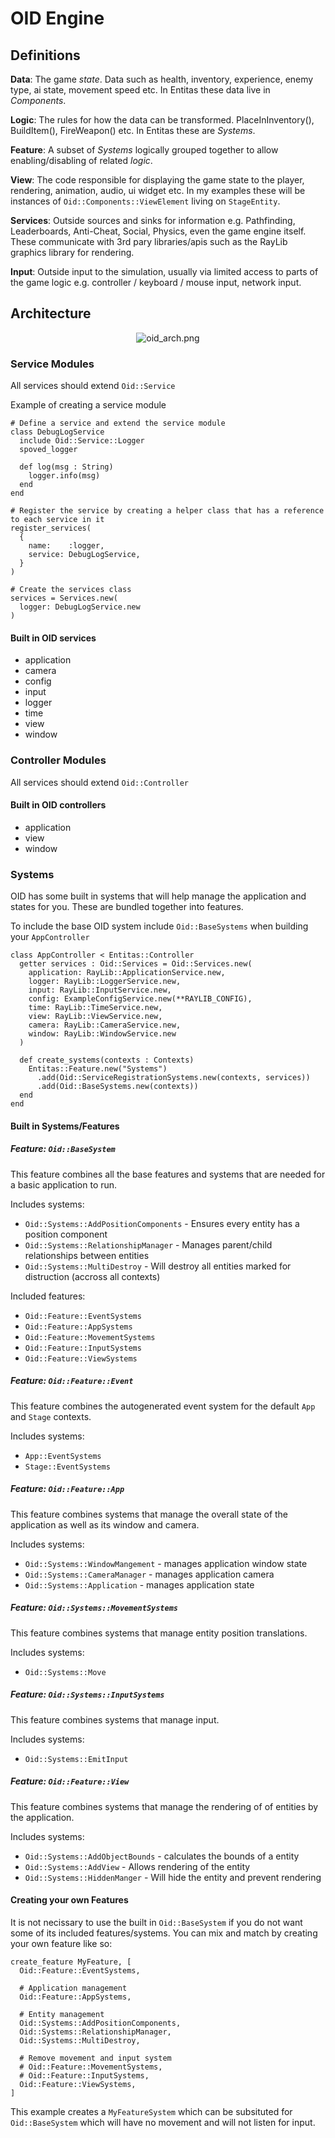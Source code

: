 # OID Engine

## Definitions

**Data**: The game *state*. Data such as health, inventory, experience, enemy type, ai state, movement speed etc. In Entitas these data live in *Components*.

**Logic**: The rules for how the data can be transformed. PlaceInInventory(), BuildItem(), FireWeapon() etc. In Entitas these are *Systems*.

**Feature**: A subset of *Systems* logically grouped together to allow enabling/disabling of related *logic*.

**View**: The code responsible for displaying the game state to the player, rendering, animation, audio, ui widget etc. In my examples these will be instances of `Oid::Components::ViewElement` living on `StageEntity`.

**Services**: Outside sources and sinks for information e.g. Pathfinding, Leaderboards, Anti-Cheat, Social, Physics, even the game engine itself. These communicate with 3rd pary libraries/apis such as the RayLib graphics library for rendering.

**Input**: Outside input to the simulation, usually via limited access to parts of the game logic e.g. controller / keyboard / mouse input, network input.

## Architecture

<p align="center">
    <img src="https://raw.githubusercontent.com/spoved/oid.cr/master/oid_arch.png" alt="oid_arch.png">
</p>

### Service Modules

All services should extend `Oid::Service`

Example of creating a service module

```crystal
# Define a service and extend the service module
class DebugLogService
  include Oid::Service::Logger
  spoved_logger

  def log(msg : String)
    logger.info(msg)
  end
end

# Register the service by creating a helper class that has a reference to each service in it
register_services(
  {
    name:    :logger,
    service: DebugLogService,
  }
)

# Create the services class
services = Services.new(
  logger: DebugLogService.new
)
```

#### Built in OID services

- application
- camera
- config
- input
- logger
- time
- view
- window

### Controller Modules

All services should extend `Oid::Controller`

#### Built in OID controllers

- application
- view
- window

### Systems

OID has some built in systems that will help manage the application and states for you. These are bundled together into features.

To include the base OID system include `Oid::BaseSystems` when building your `AppController`

```crystal
class AppController < Entitas::Controller
  getter services : Oid::Services = Oid::Services.new(
    application: RayLib::ApplicationService.new,
    logger: RayLib::LoggerService.new,
    input: RayLib::InputService.new,
    config: ExampleConfigService.new(**RAYLIB_CONFIG),
    time: RayLib::TimeService.new,
    view: RayLib::ViewService.new,
    camera: RayLib::CameraService.new,
    window: RayLib::WindowService.new
  )

  def create_systems(contexts : Contexts)
    Entitas::Feature.new("Systems")
      .add(Oid::ServiceRegistrationSystems.new(contexts, services))
      .add(Oid::BaseSystems.new(contexts))
  end
end
```

#### Built in Systems/Features

##### Feature: `Oid::BaseSystem`

This feature combines all the base features and systems that are needed for a basic application to run.

Includes systems:


- `Oid::Systems::AddPositionComponents` - Ensures every entity has a position component
- `Oid::Systems::RelationshipManager` - Manages parent/child relationships between entities
- `Oid::Systems::MultiDestroy` - Will destroy all entities marked for distruction (accross all contexts)

Included features:

- `Oid::Feature::EventSystems`
- `Oid::Feature::AppSystems`
- `Oid::Feature::MovementSystems`
- `Oid::Feature::InputSystems`
- `Oid::Feature::ViewSystems`

##### Feature: `Oid::Feature::Event`

This feature combines the autogenerated event system for the default `App` and `Stage` contexts.

Includes systems:

- `App::EventSystems`
- `Stage::EventSystems`

##### Feature: `Oid::Feature::App`

This feature combines systems that manage the overall state of the application as well as its window and camera.

Includes systems:

- `Oid::Systems::WindowMangement` - manages application window state
- `Oid::Systems::CameraManager` - manages application camera
- `Oid::Systems::Application` - manages application state

##### Feature: `Oid::Systems::MovementSystems`

This feature combines systems that manage entity position translations.

Includes systems:

- `Oid::Systems::Move`

##### Feature: `Oid::Systems::InputSystems`

This feature combines systems that manage input.

Includes systems:

- `Oid::Systems::EmitInput`

##### Feature: `Oid::Feature::View`

This feature combines systems that manage the rendering of of entities by the application.

Includes systems:

- `Oid::Systems::AddObjectBounds` - calculates the bounds of a entity
- `Oid::Systems::AddView` - Allows rendering of the entity
- `Oid::Systems::HiddenManger` - Will hide the entity and prevent rendering

#### Creating your own Features

It is not necissary to use the built in `Oid::BaseSystem` if you do not want some of its included features/systems. You can mix and match by creating your own feature like so:

```crystal
create_feature MyFeature, [
  Oid::Feature::EventSystems,

  # Application management
  Oid::Feature::AppSystems,

  # Entity management
  Oid::Systems::AddPositionComponents,
  Oid::Systems::RelationshipManager,
  Oid::Systems::MultiDestroy,

  # Remove movement and input system
  # Oid::Feature::MovementSystems,
  # Oid::Feature::InputSystems,
  Oid::Feature::ViewSystems,
]
```

This example creates a `MyFeatureSystem` which can be subsituted for `Oid::BaseSystem` which will have no movement and will not listen for input.
